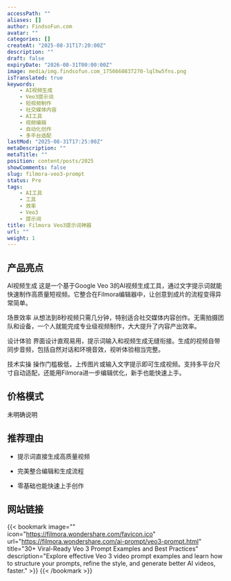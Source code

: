 ```yaml
---
accessPath: ""
aliases: []
author: FindsoFun.com
avatar: ""
categories: []
createAt: "2025-08-31T17:20:00Z"
description: ""
draft: false
expiryDate: "2026-08-31T00:00:00Z"
image: media/img.findsofun.com_1756660837270-lqlhw5fns.png
isTranslated: true
keywords:
    - AI视频生成
    - Veo3提示词
    - 短视频制作
    - 社交媒体内容
    - AI工具
    - 视频编辑
    - 自动化创作
    - 多平台适配
lastMod: "2025-08-31T17:25:00Z"
metaDescription: ""
metaTitle: ""
position: content/posts/2025
showComments: false
slug: filmora-veo3-prompt
status: Pre
tags:
    - AI工具
    - 工具
    - 效率
    - Veo3
    - 提示词
title: Filmora Veo3提示词神器
url: ""
weight: 1
---
```

## 产品亮点
AI视频生成
这是一个基于Google Veo 3的AI视频生成工具，通过文字提示词就能快速制作高质量短视频。它整合在Filmora编辑器中，让创意到成片的流程变得异常简单。

场景效率
从想法到8秒视频只需几分钟，特别适合社交媒体内容创作。无需拍摄团队和设备，一个人就能完成专业级视频制作，大大提升了内容产出效率。

设计体验
界面设计直观易用，提示词输入和视频生成无缝衔接。生成的视频自带同步音频，包括自然对话和环境音效，视听体验相当完整。

技术实操
操作门槛极低，上传图片或输入文字提示即可生成视频。支持多平台尺寸自动适配，还能用Filmora进一步编辑优化，新手也能快速上手。

## 价格模式
<!--more-->未明确说明

## 推荐理由
- 提示词直接生成高质量视频

- 完美整合编辑和生成流程

- 零基础也能快速上手创作

## 网站链接
{{< bookmark image="<no value>" icon="https://filmora.wondershare.com/favicon.ico" url="https://filmora.wondershare.com/ai-prompt/veo3-prompt.html" title="30+ Viral-Ready Veo 3 Prompt Examples and Best Practices" description="Explore effective Veo 3 video prompt examples and learn how to structure your prompts, refine the style, and generate better AI videos, faster." >}}
{{< /bookmark >}}

